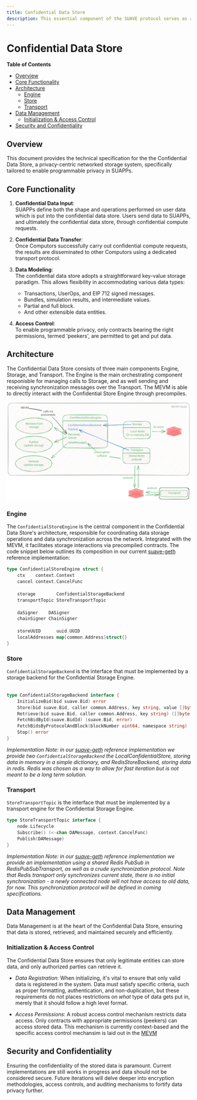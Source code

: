 ```yaml
---
title: Confidential Data Store
description: This essential component of the SUAVE protocol serves as a secure and privacy-focused storage system.
---
```


<!-- omit from toc -->
# Confidential Data Store

<div class="hideInDocs">

**Table of Contents**

<!-- TOC -->

- [Overview](#overview)
- [Core Functionality](#core-functionality)
- [Architecture](#architecture)
    - [Engine](#engine)
    - [Store](#store)
    - [Transport](#transport)
- [Data Management](#data-management)
    - [Initialization & Access Control](#initialization--access-control)
- [Security and Confidentiality](#security-and-confidentiality)

<!-- /TOC -->

## Overview
This document provides the technical specification for the the Confidential Data Store, a privacy-centric networked storage system, specifically tailored to enable programmable privacy in SUAPPs. 

## Core Functionality

1. **Confidential Data Input**:  
   SUAPPs define both the shape and operations performed on user data which is put into the confidential data store. Users send data to SUAPPs, and ultimately the confidential data store, through confidential compute requests.

2. **Confidential Data Transfer**:  
   Once Computors successfully carry out confidential compute requests, the results are disseminated to other Computors using a dedicated transport protocol.

3. **Data Modeling**:  
   The confidential data store adopts a straightforward key-value storage paradigm. This allows flexibility in accommodating various data types:
   - Transactions, UserOps, and EIP 712 signed messages.
   - Bundles, simulation results, and intermediate values.
   - Partial and full block.
   - And other extensible data entities.

4. **Access Control**:  
   To enable programmable privacy, only contracts bearing the right permissions, termed 'peekers', are permitted to get and put data.


## Architecture

The Confidential Data Store consists of three main components Engine, Storage, and Transport. The Engine is the main orchestrating component responisble for managing calls to Storage, and as well sending and receiving synchronization messages over the Transport. The MEVM is able to directly interact with the Confidential Store Engine through precompiles.

![Confidential Data Store Diagram](/assets/rigil_confidential_data_store.svg)

### Engine

The `ConfidentialStoreEngine` is the central component in the Confidential Data Store's architecture, responsible for coordinating data storage operations and data synchronization across the network. Integrated with the MEVM, it facilitates storage interactions via precompiled contracts. The code snippet below outlines its composition in our current [suave-geth](https://github.com/flashbots/suave-geth/tree/main)  reference implementation:

```go
type ConfidentialStoreEngine struct {
	ctx    context.Context
	cancel context.CancelFunc

	storage        ConfidentialStorageBackend
	transportTopic StoreTransportTopic

	daSigner    DASigner
	chainSigner ChainSigner

	storeUUID      uuid.UUID
	localAddresses map[common.Address]struct{}
}
```

### Store
`ConfidentialStorageBackend` is the interface that must be implemented by a storage backend for the Confidential Storage Engine.

```go

type ConfidentialStorageBackend interface {
	InitializeBid(bid suave.Bid) error
	Store(bid suave.Bid, caller common.Address, key string, value []byte) (suave.Bid, error)
	Retrieve(bid suave.Bid, caller common.Address, key string) ([]byte, error)
	FetchBidById(suave.BidId) (suave.Bid, error)
	FetchBidsByProtocolAndBlock(blockNumber uint64, namespace string) []suave.Bid
	Stop() error
}
```

*Implementation Note: in our [suave-geth](https://github.com/flashbots/suave-geth/tree/main) reference implementation we provide two `ConfidentialStorageBackend` the LocalConfidentialStore, storing data in memory in a simple dictionary, and RedisStoreBackend, storing data in redis. Redis was chosen as a way to allow for fast iteration but is not meant to be a long term solution.*

### Transport

`StoreTransportTopic` is the interface that must be implemented by a transport engine for the Confidential Storage Engine.

```go
type StoreTransportTopic interface {
	node.Lifecycle
	Subscribe() (<-chan DAMessage, context.CancelFunc)
	Publish(DAMessage)
}
```

*Implementation Note: in our [suave-geth](https://github.com/flashbots/suave-geth/tree/main) reference implementation we provide an implementation using a shared Redis PubSub in RedisPubSubTransport, as well as a crude synchronization protocol. Note that Redis transport only synchronizes current state, there is no initial synchronization - a newly connected node will not have access to old data, for now. This synchronization protocol will be defined in coming specifications.*


## Data Management

Data Management is at the heart of the Confidential Data Store, ensuring that data is stored, retrieved, and maintained securely and efficiently.

### Initialization & Access Control

The Confidential Data Store ensures that only legitimate entities can store data, and only authorized parties can retrieve it.

- *Data Registration*: When initializing, it's vital to ensure that only valid data is registered in the system. Data must satisfy specific criteria, such as proper formatting, authentication, and non-duplication, but these requirements do not places restrictions on *what* type of data gets put in, merely that it should follow a high level format.

- *Access Permissions*: A robust access control mechanism restricts data access. Only contracts with appropriate permissions (peekers) can access stored data. This mechanism is currently context-based and the specific access control mechansim is laid out in the [MEVM](./mevm.md) 

## Security and Confidentiality

Ensuring the confidentiality of the stored data is paramount. Current implementations are still works in progress and data should not be considered secure. Future iterations will delve deeper into encryption methodologies, access controls, and auditing mechanisms to fortify data privacy further.











